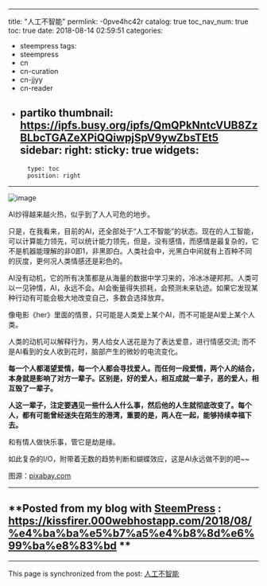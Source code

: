 
---
title: "人工不智能"
permlink: -0pve4hc42r
catalog: true
toc_nav_num: true
toc: true
date: 2018-08-14 02:59:51
categories:
- steempress
tags:
- steempress
- cn
- cn-curation
- cn-jjyy
- cn-reader
- partiko
thumbnail: https://ipfs.busy.org/ipfs/QmQPkNntcVUB8ZzBLbcTGAZeXPiQQiwpjSpV9ywZbsTEt5
sidebar:
    right:
        sticky: true
widgets:
    -
        type: toc
        position: right
---


![image](https://ipfs.busy.org/ipfs/QmQPkNntcVUB8ZzBLbcTGAZeXPiQQiwpjSpV9ywZbsTEt5)

AI炒得越来越火热，似乎到了人人可危的地步。

只是，在我看来，目前的AI，还全部处于“人工不智能”的状态。现在的人工智能，可以计算能力领先，可以统计能力领先，但是，没有感情，而感情是最复杂的，它不是机器能理解的非0即1，非黑即白。人类社会中，光黑白中间就有上百种不同的灰度，更何况人类情感还是彩色的。

AI没有动机，它的所有决策都是从海量的数据中学习来的，冷冰冰硬邦邦。人类可以一见钟情，AI，永远不会。AI会衡量得失损耗，会预测未来轨迹。如果它发现某种行动有可能会极大地改变自己，多数会选择放弃。

像电影《her》里面的情景，只可能是人类爱上某个AI，而不可能是AI爱上某个人类。

人类的动机可以解释行为，男人给女人送花是为了表达爱意，进行情感交流; 而不是AI看到的女人收到花时，脑部产生的微妙的电流变化。

**每一个人都渴望爱情，每一个人都会寻找爱人。而任何一段爱情，两个人的结合，本身就是影响了对方一辈子。区别是，好的爱人，相互成就一辈子，恶的爱人，相互毁了一辈子。**

**人这一辈子，注定要遇见一些什么人什么事，然后他的人生就彻底改变了。每个人，都有可能曾经迷失在陌生的港湾，重要的是，两人在一起，能够持续幸福下去。**

和有情人做快乐事，管它是劫是缘。

如此复杂的I/O，附带着无数的趋势判断和蝴蝶效应，这是AI永远做不到的吧~~

图源：[pixabay.com](https://cdn.pixabay.com/photo/2017/03/26/11/33/binary-2175285_960_720.jpg) 

-------
**Posted from my blog with [SteemPress](https://wordpress.org/plugins/steempress/) : https://kissfirer.000webhostapp.com/2018/08/%e4%ba%ba%e5%b7%a5%e4%b8%8d%e6%99%ba%e8%83%bd **
-------

- - -

This page is synchronized from the post: [人工不智能](https://steemit.com/@julian2013/-0pve4hc42r)
